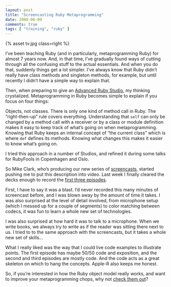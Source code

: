 ```yaml
---
layout: post
title: "Screencasting Ruby Metaprogramming"
date: 2008-06-09
comments: true
tags: [ "training", "ruby" ]
---
```


{% asset tv.jpg  class=right %}

I’ve been teaching Ruby (and in particularly, metaprogramming Ruby)
for almost 7 years now. And, in that time, I’ve gradually found ways
of cutting through all the confusing stuff to the actual
essentials. And when you do that, suddenly things get a lot
simpler. I’ve always know that Ruby didn’t really have class methods
and singleton methods, for example, but until recently I didn’t have a
simple way to explain that.


Then, when preparing to give an <a
href="http://pragmaticstudio.com/ruby">Advanced Ruby Studio</a>, my
thinking crystalized. Metaprogramming in Ruby becomes simple to
explain if you focus on four things:

Objects, not classes.  There is only one kind of method call in
Ruby. The “right-then-up” rule covers everything.  Understanding
that `self` can only be changed by a method call with a receiver or by
a class or module definition makes it easy to keep track of what’s
going on when metaprogramming.  Knowing that Ruby keeps an internal
concept of “the current class” which is where `def` defines its
methods. Knowing what changes this makes it easier to know what’s
going on.

I tried this approach in a number of Studios, and refined it during
some talks for RubyFools in Copenhagen and Oslo.


So Mike Clark, who’s producing our new series of <a
href="http://pragmatic.tv/">screencasts</a>, started pushing me to put
this description into video. Last week I finally cleared the decks
enough to record the <a
href="http://pragprog.com/screencasts/v-dtrubyom/the-ruby-object-model-and-metaprogramming">first three episodes</a>.

First, I have to say it was a blast. I’d never recorded this many
minutes of screencast before, and I was blown away by the amount of
time it takes. I was also surprised at the level of detail involved,
from microphone setup (which I messed up for a couple of segments) to
color matching between codecs, it was fun to learn a whole new set of
technologies.


I was also surprised at how hard it was to talk to a microphone. When
we write books, we always try to write as if the reader was sitting
there next to us. I tried to to the same approach with the
screencasts, but it takes a whole new set of skills…


What I really liked was the way that I could live code examples to
illustrate points. The first episode has maybe 50/50 code and
exposition, and the second and third episodes are mostly code. And the
code acts as a great skeleton on which to hang the concepts. Apple-R
also keeps me honest.


So, if you’re interested in how the Ruby object model really works,
and want to improve your metaprogramming chops, why not <a
href="http://pragprog.com/screencasts/v-dtrubyom/the-ruby-object-model-and-metaprogramming">check them out</a>?
